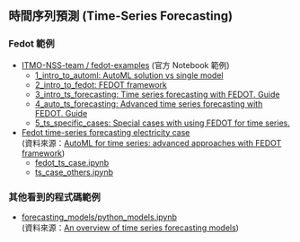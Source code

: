 ## 時間序列預測 (Time-Series Forecasting)

### Fedot 範例
- [ITMO-NSS-team / fedot-examples](https://github.com/ITMO-NSS-team/fedot-examples/tree/main/notebooks/latest) (官方 Notebook 範例)
  - [1_intro_to_automl: AutoML solution vs single model](https://github.com/ITMO-NSS-team/fedot-examples/blob/main/notebooks/latest/1_intro_to_automl.ipynb)
  - [2_intro_to_fedot: FEDOT framework](https://github.com/ITMO-NSS-team/fedot-examples/blob/main/notebooks/latest/2_intro_to_fedot.ipynb)
  - [3_intro_ts_forecasting: Time series forecasting with FEDOT. Guide](https://github.com/ITMO-NSS-team/fedot-examples/blob/main/notebooks/latest/3_intro_ts_forecasting.ipynb)
  - [4_auto_ts_forecasting: Advanced time series forecasting with FEDOT. Guide](https://github.com/ITMO-NSS-team/fedot-examples/blob/main/notebooks/latest/4_auto_ts_forecasting.ipynb)
  - [5_ts_specific_cases: Special cases with using FEDOT for time series.](https://github.com/ITMO-NSS-team/fedot-examples/blob/main/notebooks/latest/5_ts_specific_cases.ipynb)
- [Fedot time-series forecasting electricity case](https://github.com/ITMO-NSS-team/fedot_electro_ts_case)
  <br>(資料來源：[AutoML for time series: advanced approaches with FEDOT framework](https://towardsdatascience.com/automl-for-time-series-advanced-approaches-with-fedot-framework-4f9d8ea3382c))
  - [fedot_ts_case.ipynb](https://github.com/ITMO-NSS-team/fedot_electro_ts_case/blob/main/case/fedot_ts_case.ipynb)
  - [ts_case_others.ipynb](https://github.com/ITMO-NSS-team/fedot_electro_ts_case/blob/main/case/ts_case_others.ipynb)

### 其他看到的程式碼範例
- [forecasting_models/python_models.ipynb](https://github.com/davide-burba/forecasting_models/blob/master/python_models.ipynb)
  <br>(資料來源：[An overview of time series forecasting models](https://towardsdatascience.com/an-overview-of-time-series-forecasting-models-a2fa7a358fcb))
